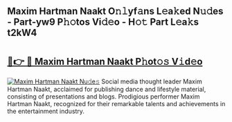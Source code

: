 ## Maxim Hartman Naakt O𝚗𝚕yf𝚊ns L𝚎a𝚔ed N𝚞𝚍es - Part-yw9 P𝚑𝚘tos Vi𝚍𝚎o - H𝚘𝚝 Part L𝚎a𝚔s t2kW4

# <h2><a href="http://kf6ga9.oniu.top/?m=Maxim+Hartman+Naakt">🔗👉 🔴 Maxim Hartman Naakt P𝚑ot𝚘𝚜 V𝚒d𝚎o</a></h2>

[![Maxim Hartman Naakt Nu𝚍e𝚜](https://i.imgur.com/0qMVB7G.gif)](http://kf6ga9.oniu.top/?m=Maxim+Hartman+Naakt)
Social media thought leader Maxim Hartman Naakt, acclaimed for publishing dance and lifestyle material, consisting of presentations and blogs. Prodigious performer Maxim Hartman Naakt, recognized for their remarkable talents and achievements in the entertainment industry.  
